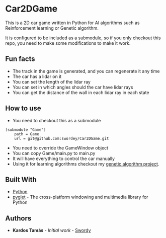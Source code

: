# Car2DGame
This is a 2D car game written in Python for AI algorithms such as Reinforcement learning or Genetic algorithm.

It is configured to be included as a submodule, so if you only checkout this repo, you need to make some modifications to make it work.

## Fun facts
* The track in the game is generated, and you can regenerate it any time
* The car has a lidar on it
* You can set the length of the lidar ray
* You can set in which angles should the car have lidar rays
* You can get the distance of the wall in each lidar ray in each state

## How to use
* You need to checkout this as a submodule
```git
[submodule "Game"]
	path = Game
	url = git@github.com:swordey/Car2DGame.git
```
* You need to override the GameWindow object
* You can copy Game/main.py to main.py
* It will have everything to control the car manually
* Using it for learning algorithms checkout my [genetic algorithm project](https://github.com/swordey/Genetic2DCarGame).

## Built With
* [Python](https://www.python.org/)
* [pyglet](http://pyglet.org/) - The cross-platform windowing and multimedia library for Python

## Authors

* **Kardos Tamás** - *Initial work* - [Swordy](https://github.com/swordey)
